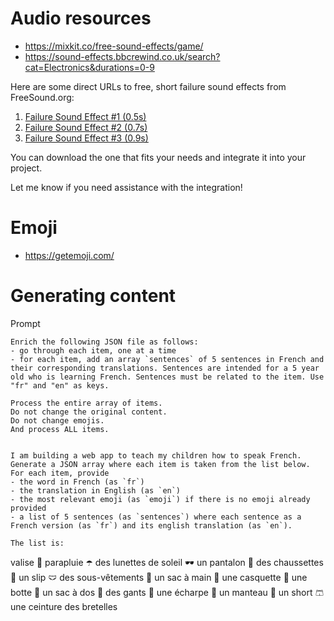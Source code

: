 


# Audio resources
- https://mixkit.co/free-sound-effects/game/
- https://sound-effects.bbcrewind.co.uk/search?cat=Electronics&durations=0-9


Here are some direct URLs to free, short failure sound effects from FreeSound.org:

1. [Failure Sound Effect #1 (0.5s)](https://freesound.org/people/LittleRobotSoundFactory/sounds/270404/)
2. [Failure Sound Effect #2 (0.7s)](https://freesound.org/people/GameAudio/sounds/220173/)
3. [Failure Sound Effect #3 (0.9s)](https://freesound.org/people/qubodup/sounds/215939/)

You can download the one that fits your needs and integrate it into your project.

Let me know if you need assistance with the integration!


# Emoji
- https://getemoji.com/

# Generating content

Prompt
```
Enrich the following JSON file as follows:
- go through each item, one at a time
- for each item, add an array `sentences` of 5 sentences in French and their corresponding translations. Sentences are intended for a 5 year old who is learning French. Sentences must be related to the item. Use "fr" and "en" as keys.

Process the entire array of items.
Do not change the original content.
Do not change emojis.
And process ALL items.


I am building a web app to teach my children how to speak French.
Generate a JSON array where each item is taken from the list below.
For each item, provide
- the word in French (as `fr`)
- the translation in English (as `en`)
- the most relevant emoji (as `emoji`) if there is no emoji already provided
- a list of 5 sentences (as `sentences`) where each sentence as a French version (as `fr`) and its english translation (as `en`).

The list is:
```
valise				🧳
parapluie				☂️
des lunettes de soleil				🕶
un pantalon				👖
des chaussettes				🧦
un slip				🩲
des sous-vêtements				👙
un sac à main				👜
une casquette				🧢
une botte				👢
un sac à dos				🎒
des gants				🧤
une écharpe				🧣
un manteau				🧥
un short				🩳
une ceinture
des bretelles
```


